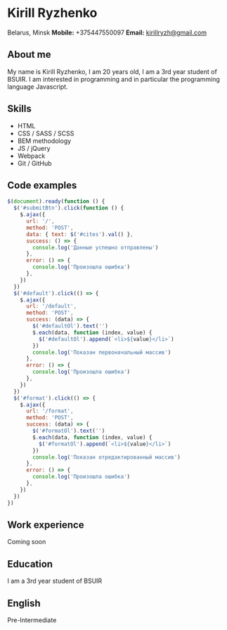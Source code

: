 # Kirill Ryzhenko

Belarus, Minsk
**Mobile:** +375447550097
**Email:** kirillryzh@gmail.com

## About me

My name is Kirill Ryzhenko, I am 20 years old, I am a 3rd year student of BSUIR. I am interested in programming and in particular the programming language Javascript.

## Skills

- HTML
- CSS / SASS / SCSS
- BEM methodology
- JS / jQuery
- Webpack
- Git / GitHub

## Code examples

```javascript
$(document).ready(function () {
  $('#submitBtn').click(function () {
    $.ajax({
      url: '/',
      method: 'POST',
      data: { text: $('#cites').val() },
      success: () => {
        console.log('Данные успешно отправлены')
      },
      error: () => {
        console.log('Произошла ошибка')
      },
    })
  })
  $('#default').click(() => {
    $.ajax({
      url: '/default',
      method: 'POST',
      success: (data) => {
        $('#defaultOl').text('')
        $.each(data, function (index, value) {
          $('#defaultOl').append(`<li>${value}</li>`)
        })
        console.log('Показан первоначальный массив')
      },
      error: () => {
        console.log('Произошла ошибка')
      },
    })
  })
  $('#format').click(() => {
    $.ajax({
      url: '/format',
      method: 'POST',
      success: (data) => {
        $('#formatOl').text('')
        $.each(data, function (index, value) {
          $('#formatOl').append(`<li>${value}</li>`)
        })
        console.log('Показан отредактированный массив')
      },
      error: () => {
        console.log('Произошла ошибка')
      },
    })
  })
})
```

## Work experience

Coming soon

## Education

I am a 3rd year student of BSUIR

## English

Pre-Intermediate
